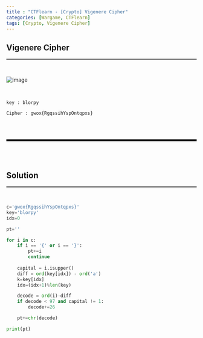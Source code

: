 ```yaml
---
title : "CTFlearn - [Crypto] Vigenere Cipher"
categories: [Wargame, CTFlearn]
tags: [Crypto, Vigenere Cipher]
---
```


## Vigenere Cipher
<hr style="border-top: 1px solid;">

<br>

![image](https://user-images.githubusercontent.com/52172169/152632490-cccd8fc9-d49d-4204-9871-ee50fd5dc3b9.png)

<br>

```
key : blorpy

Cipher : gwox{RgqssihYspOntqpxs}
```

<br><br>
<hr style="border: 2px solid;">
<br><br>

## Solution
<hr style="border-top: 1px solid;">

<br>

```python
c='gwox{RgqssihYspOntqpxs}'
key='blorpy'
idx=0

pt=''

for i in c:
	if i == '{' or i == '}':
		pt+=i
		continue
	
	capital = i.isupper()
	diff = ord(key[idx]) - ord('a')
	k=key[idx]
	idx=(idx+1)%len(key)

	decode = ord(i)-diff
	if decode < 97 and capital != 1: 
		decode+=26

	pt+=chr(decode)

print(pt)
```

<br><br>
